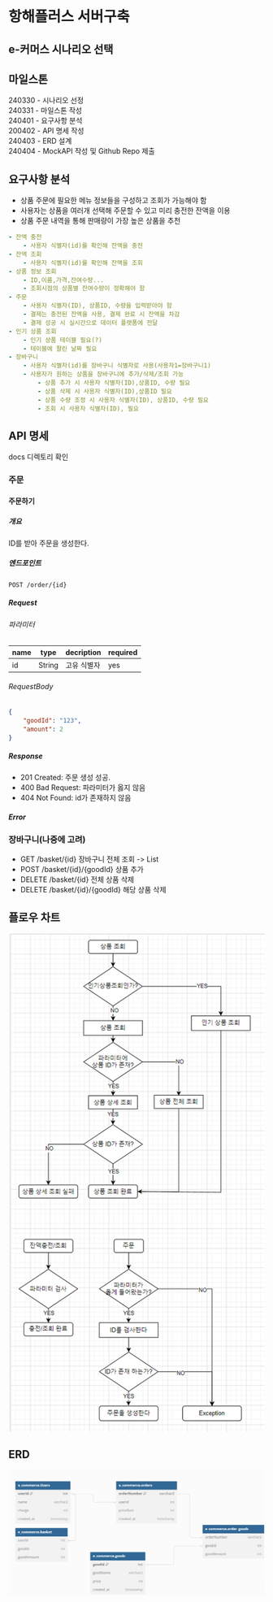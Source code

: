 # 항해플러스 서버구축
## e-커머스 시나리오 선택
## 마일스톤
240330 - 시나리오 선정<br/>
240331 - 마일스톤 작성<br/>
240401 - 요구사항 분석<br/>
200402 - API 명세 작성<br/>
240403 - ERD 설계<br/>
240404 - MockAPI 작성 및 Github Repo 제출<br/>
## 요구사항 분석
- 상품 주문에 필요한 메뉴 정보들을 구성하고 조회가 가능해야 함
- 사용자는 상품을 여러개 선택해 주문할 수 있고 미리 충전한 잔액을 이용
- 상품 주문 내역을 통해 판매량이 가장 높은 상품을 추천
```yaml
- 잔액 충전
    - 사용자 식별자(id)를 확인해 잔액을 충전
- 잔액 조회
    - 사용자 식별자(id)를 확인해 잔액을 조회
- 상품 정보 조회
    - ID,이름,가격,잔여수량...
    - 조회시점의 상품별 잔여수량이 정확해야 함
- 주문
    - 사용자 식별자(ID), 상품ID, 수량을 입력받아야 함
    - 결제는 충전된 잔액을 사용, 결제 완료 시 잔액을 차감
    - 결제 성공 시 실시간으로 데이터 플랫폼에 전달
- 인기 상품 조회
    - 인기 상품 테이블 필요(?)
    - 테이블에 팔린 날짜 필요
- 장바구니
    - 사용자 식별자(id)를 장바구니 식별자로 사용(사용자1=장바구니1)
    - 사용자가 원하는 상품을 장바구니에 추가/삭제/조회 가능
        - 상품 추가 시 사용자 식별자(ID),상품ID, 수량 필요
        - 상품 삭제 시 사용자 식별자(ID),상품ID 필요
        - 상품 수량 조정 시 사용자 식별자(ID), 상품ID, 수량 필요
        - 조회 시 사용자 식별자(ID), 필요
```
## API 명세
docs 디렉토리 확인


### 주문
#### 주문하기
##### 개요
ID를 받아 주문을 생성한다.
##### 엔드포인트
`POST /order/{id}`
##### Request
###### 파라미터
|name       |type      |decription          |required|
|-----------|----------|--------------------|--------|
|id         |String    |고유 식별자          |yes     |
###### RequestBody
```json
{
    "goodId": "123",
    "amount": 2
}
```
##### Response
- 201 Created: 주문 생성 성공.
- 400 Bad Request: 파라미터가 옳지 않음
- 404 Not Found: id가 존재하지 않음
##### Error


### 장바구니(나중에 고려)
- GET /basket/{id} 장바구니 전체 조회 ->  List
- POST /basket/{id}/{goodId} 상품 추가
- DELETE /basket/{id} 전체 상품 삭제
- DELETE /basket/{id}/{goodId} 해당 상품 삭제

## 플로우 차트
![img.png](readmeImages/flowchart.png)

## ERD
![img.png](readmeImages/erd.png)
